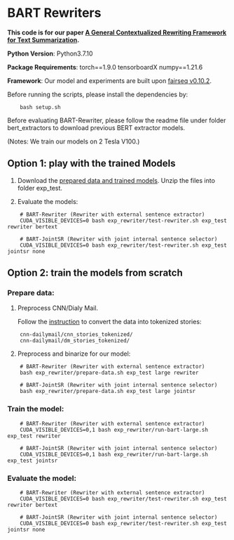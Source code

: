 # BART Rewriters

**This code is for our paper [A General Contextualized Rewriting Framework for Text Summarization](https://arxiv.org/abs/2207.05948).**

**Python Version**: Python3.7.10

**Package Requirements**: torch==1.9.0 tensorboardX numpy==1.21.6

**Framework**: Our model and experiments are built upon [fairseq v0.10.2](https://github.com/pytorch/fairseq).

Before running the scripts, please install the dependencies by:
```
    bash setup.sh
```

Before evaluating BART-Rewriter, please follow the readme file under folder bert_extractors to download previous BERT extractor models.

(Notes: We train our models on 2 Tesla V100.)


## Option 1: play with the trained Models

1) Download the [prepared data and trained models]().
   Unzip the files into folder exp_test.

2) Evaluate the models:
```
    # BART-Rewriter (Rewriter with external sentence extractor)
    CUDA_VISIBLE_DEVICES=0 bash exp_rewriter/test-rewriter.sh exp_test rewriter bertext
    
    # BART-JointSR (Rewriter with joint internal sentence selector)
    CUDA_VISIBLE_DEVICES=0 bash exp_rewriter/test-rewriter.sh exp_test jointsr none
```


## Option 2: train the models from scratch 

### Prepare data:

1) Preprocess CNN/Dialy Mail.

   Follow the [instruction](https://github.com/abisee/cnn-dailymail) to convert the data into tokenized stories:
```
    cnn-dailymail/cnn_stories_tokenized/
    cnn-dailymail/dm_stories_tokenized/
```

2) Preprocess and binarize for our model:
```
    # BART-Rewriter (Rewriter with external sentence extractor)
    bash exp_rewriter/prepare-data.sh exp_test large rewriter

    # BART-JointSR (Rewriter with joint internal sentence selector)
    bash exp_rewriter/prepare-data.sh exp_test large jointsr
```

### Train the model:
```
    # BART-Rewriter (Rewriter with external sentence extractor)
    CUDA_VISIBLE_DEVICES=0,1 bash exp_rewriter/run-bart-large.sh exp_test rewriter

    # BART-JointSR (Rewriter with joint internal sentence selector)
    CUDA_VISIBLE_DEVICES=0,1 bash exp_rewriter/run-bart-large.sh exp_test jointsr
```


### Evaluate the model:
```
    # BART-Rewriter (Rewriter with external sentence extractor)
    CUDA_VISIBLE_DEVICES=0 bash exp_rewriter/test-rewriter.sh exp_test rewriter bertext
    
    # BART-JointSR (Rewriter with joint internal sentence selector)
    CUDA_VISIBLE_DEVICES=0 bash exp_rewriter/test-rewriter.sh exp_test jointsr none
```